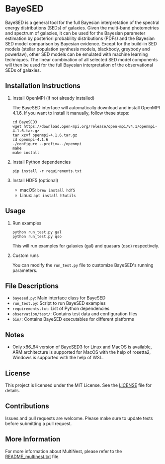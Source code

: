 # BayeSED

BayeSED is a general tool for the full Bayesian interpretation of the spectral energy distributions (SEDs) of galaxies. Given the multi-band photometries and spectrum of galaxies, it can be used for the Bayesian parameter estimation by posteriori probability distributions (PDFs) and the Bayesian SED model comparison by Bayesian evidence. Except for the build-in SED models (stellar population synthesis models, blackbody, greybody and powerlaw), other SED models can be emulated with machine learning techniques. The linear combination of all selected SED model components will then be used for the full Bayesian interpretation of the observational SEDs of galaxies.


## Installation Instructions

1. Install OpenMPI (if not already installed)

   The BayeSED interface will automatically download and install OpenMPI 4.1.6. If you want to install it manually, follow these steps:

   ```
   cd BayeSED3
   wget https://download.open-mpi.org/release/open-mpi/v4.1/openmpi-4.1.6.tar.gz
   tar xzvf openmpi-4.1.6.tar.gz
   cd openmpi-4.1.6
   ./configure --prefix=../openmpi
   make
   make install
   ```

2. Install Python dependencies

   ```
   pip install -r requirements.txt
   ```

3. Install HDF5 (optional)

   - macOS: `brew install hdf5`
   - Linux: `apt install h5utils`

## Usage

1. Run examples

   ```
   python run_test.py gal
   python run_test.py qso
   ```

   This will run examples for galaxies (gal) and quasars (qso) respectively.

2. Custom runs

   You can modify the `run_test.py` file to customize BayeSED's running parameters.

## File Descriptions

- `bayesed.py`: Main interface class for BayeSED
- `run_test.py`: Script to run BayeSED examples
- `requirements.txt`: List of Python dependencies
- `observation/test/`: Contains test data and configuration files
- `bin/`: Contains BayeSED executables for different platforms

## Notes

- Only x86_64 version of BayeSED3 for Linux and MacOS is available, ARM architecture is supported for MacOS with the help of rosetta2, Windows is supported with the help of WSL.

## License

This project is licensed under the MIT License. See the [LICENSE](LICENSE) file for details.

## Contributions

Issues and pull requests are welcome. Please make sure to update tests before submitting a pull request.

## More Information

For more information about MultiNest, please refer to the [README_multinest.txt](README_multinest.txt) file.
